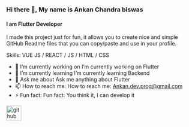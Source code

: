 ### Hi there 👋, My name is Ankan Chandra biswas
#### I am Flutter Developer 
I made this project just for fun, it allows you to create nice and simple GitHub Readme files that you can copy/paste and use in your profile.

Skills: VUE JS / REACT / JS / HTML / CSS

- 🔭 I’m currently working on  I’m currently working on Flutter 
- 🌱 I’m currently learning  I’m currently learning Backend 
- 💬 Ask me about Ask me anything about Flutter 
- 📫 How to reach me: How to reach me: Ankan.dev.prog@gmail.com 
- ⚡ Fun fact: Fun fact: You think it, I can develop it 


[<img src='https://cdn.jsdelivr.net/npm/simple-icons@3.0.1/icons/github.svg' alt='github' height='40'>](https://github.com/https://github.com/Ankan121)  

